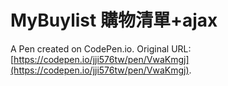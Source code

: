 # MyBuylist 購物清單+ajax

A Pen created on CodePen.io. Original URL: [https://codepen.io/jji576tw/pen/VwaKmgj](https://codepen.io/jji576tw/pen/VwaKmgj).


